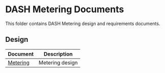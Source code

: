 # DASH Metering Documents

This folder contains DASH Metering design and requirements documents.

## Design

| Document | Description |
| --- | --- |
| [Metering](metering.md) | Metering design |
